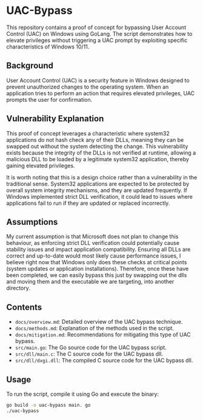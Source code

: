 # UAC-Bypass

This repository contains a proof of concept for bypassing User Account Control (UAC) on Windows using GoLang. The script demonstrates how to elevate privileges without triggering a UAC prompt by exploiting specific characteristics of Windows 10/11. 

## Background

User Account Control (UAC) is a security feature in Windows designed to prevent unauthorized changes to the operating system. When an application tries to perform an action that requires elevated privileges, UAC prompts the user for confirmation.

## Vulnerability Explanation

This proof of concept leverages a characteristic where system32 applications do not hash check any of their DLLs, meaning they can be swapped out without the system detecting the change. This vulnerability exists because the integrity of the DLLs is not verified at runtime, allowing a malicious DLL to be loaded by a legitimate system32 application, thereby gaining elevated privileges.

It is worth noting that this is a design choice rather than a vulnerability in the traditional sense. System32 applications are expected to be protected by overall system integrity mechanisms, and they are updated frequently. If Windows implemented strict DLL verification, it could lead to issues where applications fail to run if they are updated or replaced incorrectly.

## Assumptions

My current assumption is that Microsoft does not plan to change this behaviour, as enforcing strict DLL verification could potentially cause stability issues and impact application compatibility. Ensuring all DLLs are correct and up-to-date would most likely cause performance issues, I believe right now that Windows only does these checks at critical points (system updates or application installations). Therefore, once these have been completed, we can easily bypass this just by swapping out the dlls and moving them and the executable we are targeting, into another directory.

## Contents

- `docs/overview.md`: Detailed overview of the UAC bypass technique.
- `docs/methods.md`: Explanation of the methods used in the script.
- `docs/mitigation.md`: Recommendations for mitigating this type of UAC bypass.
- `src/main.go`: The Go source code for the UAC bypass script.
- `src/dll/main.c`: The C source code for the UAC bypass dll.
- `src/dll/dxgi.dll`: The compiled C source code for the UAC bypass dll.

## Usage

To run the script, compile it using Go and execute the binary:

```sh
go build -o uac-bypass main. go
./uac-bypass
```
